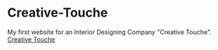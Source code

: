 # Creative-Touche
My first website for an Interior Designing Company "Creative Touche".
[Creative Touche](https://vinitramk.github.io/Creative-Touche/)
